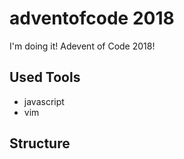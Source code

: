 # adventofcode 2018
I'm doing it! Adevent of Code 2018! 

## Used Tools
* javascript
* vim

## Structure
